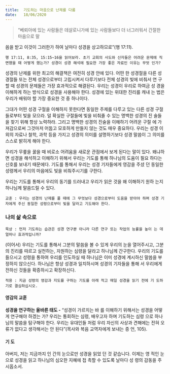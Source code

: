 ```yaml
---
title:  기도하는 마음으로 난제를 다룸
date:   18/06/2020
---
```


> <p></p>
> “베뢰아에 있는 사람들은 데살로니가에 있는 사람들보다 더 너그러워서 간절한 마음으로 말
씀을 받고 이것이 그러한가 하여 날마다 성경을 상고하므로”(행 17:11).

`행 17:11, 8:35, 15:15~16을 읽어보라. 초기 교회의 사도와 신자들은 어려운 문제에
직면했을 때 어떻게 했는가? 성경이 성경 해석에 필요한 가장 좋은 자료인 이유는 무엇
인가?`

성경의 난제를 위한 최고의 해결책은 여전히 성경 안에 있다. 어떤 한 성경절을 다른
성경절들 또는 전체 성경으로부터 고립시켜서 다루기보다 전체 성경의 빛에 비춰서 연
구할 때 성경의 문제들은 가장 효과적으로 해결된다. 우리는 성경이 우리로 하여금 성
경을 이해하게 하는 방식으로 성경을 사용해야 한다. 성경에 있는 위대한 진리를 캐내
는 법은 우리가 배워야 할 가장 중요한 것 중 하나이다.

그대가 어떤 성경 구절을 이해하지 못한다면 동일한 주제를 다루고 있는 다른 성경
구절들로부터 빛을 모으라. 덜 확실한 구절들에 빛을 비춰줄 수 있는 명백한 성경의 진
술들을 찾기 위해 항상 노력하라. 그리고 명백한 성경의 진술을 이해하기 어려운 구절
에 가져감으로써 그것마저 어둡고 모호하게 만들지 않는 것도 매우 중요하다. 우리는
성경 이외의 자료나 철학, 과학 등을 가지고 성경의 의미를 설명하기보다 성경 말씀이
그 의미를 스스로 밝히게 해야 한다.

우리가 무릎을 꿇을 때 비로소 어려움을 새로운 관점에서 보게 된다는 말이 있다.
왜냐하면 성경을 해석하고 이해하기 위해서 우리는 기도를 통해 하나님의 도움이 필요
하다는 신호를 보내기 때문에다. 기도를 통해서 우리는 성경 기자들에게 영감을 주셨
던 동일한 성령께서 우리의 마음에도 빛을 비춰주시기를 구한다.

우리는 기도를 통해서 우리의 동기를 드러내고 우리가 읽은 것을 왜 이해하기 원하
는지 하나님께 말씀드릴 수 있다.

`교훈 : 우리는 성경의 난제를 풀 때에 그 무엇보다 성경으로부터 도움을 받아야 하며
성경 기자에게 주신 동일한 성령으로부터 빛을 달라고 기도해야 한다.`

### 나의 삶 속으로

`묵상 : 먼저 기도하는 습관은 성경 연구뿐 아니라 다른 연구 또는 작업의 능률을 높이
는 데 얼마나 효과적입니까?`

(이어서) 우리는 기도를 통해서 그분의 말씀을 볼 수 있게 우리의 눈을 열어주시고,
그분의 진리를 따르고 실천하는, 자원하는 심령을 달라고 하나님께 간구한다. 우리의
기도를 들으시고 성령을 통하여 우리를 인도하실 때 하나님은 이미 성경에 계시하신
말씀을 부정하지 않으신다. 하나님은 항상 성경과 일치하시며 성경의 기자들을 통해
서 우리에게 전하신 것들을 확증하시고 확장하신다.

`적용 : 지금 성령의 영감과 지도를 구하는 기도를 아래 적고 매일 성경을 읽기 전에 기
도하기로 결심하십시오.`

#### 영감의 교훈

**성경을 연구하는 올바른 태도 -** “성경이 가르치는 바
를 이해하기 위해서는 성경을 어떻게 연구해야 하겠는
가? 우리는 통회하는 심령, 배우고자 하며 기도하는 심령
으로 하나님의 말씀을 탐구해야 한다. 우리는 유대인들
처럼 우리 자신의 사상과 견해에는 전혀 오류가 없다고
생각해서는 안 된다”(목사와 복음 교역자에게 보내는 증
언, 105).

#### 기 도

아버지, 저는 지금까지 인
간의 눈으로만 성경을 읽었
던 것 같습니다. 이제는 영
적인 눈으로 성경을 읽고
하나님의 심오한 지혜에 접
촉할 수 있도록 날마다 성
령의 감동을 주시옵소서.